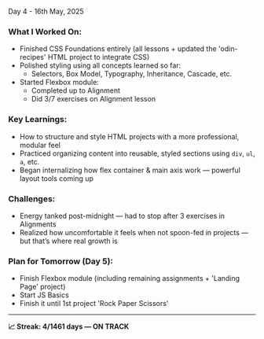 Day 4 - 16th May, 2025

### What I Worked On:

- Finished CSS Foundations entirely (all lessons + updated the 'odin-recipes' HTML project to integrate CSS)
- Polished styling using all concepts learned so far:
  - Selectors, Box Model, Typography, Inheritance, Cascade, etc.
- Started Flexbox module:
  - Completed up to Alignment
  - Did 3/7 exercises on Alignment lesson

### Key Learnings:

- How to structure and style HTML projects with a more professional, modular feel
- Practiced organizing content into reusable, styled sections using `div`, `ul`, `a`, etc.
- Began internalizing how flex container & main axis work — powerful layout tools coming up

### Challenges:

- Energy tanked post-midnight — had to stop after 3 exercises in Alignments
- Realized how uncomfortable it feels when not spoon-fed in projects — but that’s where real growth is

### Plan for Tomorrow (Day 5):

- Finish Flexbox module (including remaining assignments + 'Landing Page' project)
- Start JS Basics
- Finish it until 1st project 'Rock Paper Scissors'

---

**📈 Streak: 4/1461 days — ON TRACK**
